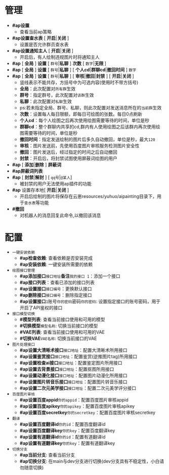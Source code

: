 <!--
 * @Author: 渔火Arcadia  https://github.com/yhArcadia
 * @Date: 2022-12-27 01:29:18
 * @LastEditors: 苏沫柒 3146312184@qq.com
 * @LastEditTime: 2023-04-16 14:17:12
 * @FilePath: \Yunzai-Bot\plugins\ap-plugin\components\help\Admi_Help.md
 * @Description: 
 * 
 * Copyright (c) 2022 by 渔火Arcadia 1761869682@qq.com, All Rights Reserved. 
-->

# 管理

* **#ap设置** 
  * 查看当前ap策略
* **#ap设置查水表** [ **开启**|**关闭** ]
  * 设置是否允许群员查水表
* **#ap设置通知主人** [ **开启**|**关闭** ]
  * 开启后，有人绘制违规图片时将通知主人
* **#ap** [ **全局** ] **设置** [ `群号`|**私聊** ] **次数** [ `数字`|**无限** ]
* **#ap** [ **全局** ] **设置** [ `群号`|**私聊** ] [ **个人cd**|**群聊cd**|**撤回时间** ] `数字`
* **#ap** [ **全局** ] **设置** [ `群号`|**私聊** ] [ **审核**|**撤回**|**封禁** ] [ **开启**|**关闭** ]
  * 竖线表示不能共存，方括号中为可选内容(使用时不带方括号)
  * **全局**：此次配置对`所有群`生效
  * **群号**：指定群号，此次配置对`该群`生效
  * **私聊**：此次配置对`私聊`生效
  * ps:若未指定全局、群号、私聊，则此次配置对发送消息所在的`当前群`生效
  * **次数**：设置每人每日限额，即每日可绘图的张数。每日0点刷新
  * **个人cd**：每个人绘图之后再次使用绘图需要等待的时间，单位是秒
  * **群聊cd**：整个群聊内共享的cd,群内有人使用绘图之后该群内再次使用绘图需要等待的时间，单位是秒
  * **撤回时间**：指定发送绘制的图片后多久自动撤回，单位是秒，最大`120`
  * **审核**：图片发送前，先使用百度图片审核服务检测图片安全性
  * **撤回**：图片发送后，经过指定的时间之后自动撤回
  * **封禁**：开启后，将封禁试图使用屏蔽词绘图的用户
* **#ap** [ **添加**|**删除** ] **屏蔽词** 
* **#ap屏蔽词列表** 
* **#ap** [ **封禁**|**解封** ]  [ `qq号`|`@某人`]
  * 被封禁的用户无法使用ap插件的功能
* **#ap** 设置存本地[ **开启**|**关闭** ]
  * 开启后绘制的图片将保存在云崽resources/yuhuo/aipainting目录下，用于`查水表`等功能
* **#撤回**
  * 对机器人的消息回复此命令,以撤回该消息

# 配置

* `一键安装依赖`
  * **#ap检查依赖**: 查看依赖是否安装完成
  * **#ap安装依赖**: 一键安装所需要的依赖
* `绘图接口管理`
  * **#ap添加接口**`接口地址`**备注**`我的接口 1`：添加一个接口
  * **#ap接口列表**：查看已添加的接口列表
  * **#ap设置接口**`接口编号`：更换默认接口
  * **#ap删除接口**`接口编号`：删除指定接口
  * **#ap设置接口**`1`账号`你的密码`密码`你的密码`: 设置指定接口的账号密码，用于开启了API鉴权的接口
* `接口模型切换`
  * **#模型列表**: 查看当前接口使用和可用的模型
  * **#切换模型**`模型名称`: 切换当前接口的模型
  * **#VAE列表**: 查看当前接口使用和可用的VAE
  * **#切换VAE**`VAE名称`: 切换当前接口的VAE
* `图片处理接口`
  * **#ap设置大清晰术接口**`接口地址`：配置大清晰术所用接口
  * **#ap设置鉴赏接口**`接口地址`：配置鉴赏(逆推图片tag)所用接口
  * **#ap设置检查ai接口**`接口地址`：配置鉴定图片所用接口
  * **#ap设置去背景接口**`接口地址`：配置抠图所用接口
  * **#ap设置动漫化接口**`接口地址`：配置图片动漫化所用接口
  * **#ap设置图片转音乐接口**`接口地址`：配置图片转音乐接口
  * **#ap设置二次元美学接口**`接口地址`：配置二次元美学评分接口
* `百度图片审核`
  * **#ap设置百度appid**`你的appid`：配置百度图片审核appid
  * **#ap设置百度apikey**`你的apikey`：配置百度图片审核apikey
  * **#ap设置百度secretkey**`你的secretkey`：配置百度图片审核secretkey
* `翻译`
  * **#ap设置百度翻译id**`你的id`：配置百度翻译id
  * **#ap设置百度翻译key**`你的key`：配置百度翻译key
  * **#ap设置有道翻译id**`你的id`：配置有道翻译id
  * **#ap设置有道翻译key**`你的key`：配置有道翻译key
* `切换分支`
  * **#ap当前分支**: 查看当前分支
  * **#ap切换分支**: 在main与dev分支进行切换(dev分支具有不稳定性，小白请勿随意切换)
